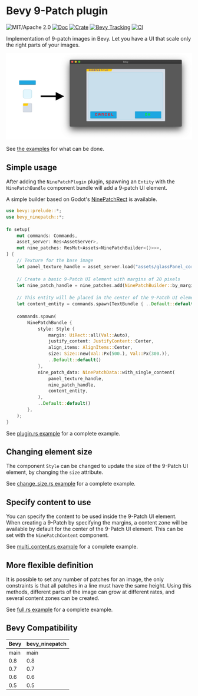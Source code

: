 # Bevy 9-Patch plugin

![MIT/Apache 2.0](https://img.shields.io/badge/license-MIT%2FApache-blue.svg)
[![Doc](https://docs.rs/bevy_ninepatch/badge.svg)](https://docs.rs/bevy_ninepatch)
[![Crate](https://img.shields.io/crates/v/bevy_ninepatch.svg)](https://crates.io/crates/bevy_ninepatch)
[![Bevy Tracking](https://img.shields.io/badge/Bevy%20tracking-main-lightblue)](https://github.com/bevyengine/bevy/blob/main/docs/plugins_guidelines.md#main-branch-tracking)
[![CI](https://github.com/vleue/bevy_ninepatch/actions/workflows/ci.yaml/badge.svg)](https://github.com/vleue/bevy_ninepatch/actions/workflows/ci.yaml)

Implementation of 9-patch images in Bevy. Let you have a UI that scale only the right parts of your images.

![9 patch example](./result.png)

See [the examples](https://github.com/vleue/bevy_ninepatch/tree/main/examples) for what can be done.

## Simple usage

After adding the `NinePatchPlugin` plugin, spawning an `Entity` with the `NinePatchBundle` component bundle will add a 9-patch UI element.

A simple builder based on Godot's [NinePatchRect](https://docs.godotengine.org/en/3.2/classes/class_ninepatchrect.html) is available.

```rust
use bevy::prelude::*;
use bevy_ninepatch::*;

fn setup(
    mut commands: Commands,
    asset_server: Res<AssetServer>,
    mut nine_patches: ResMut<Assets<NinePatchBuilder<()>>>,
) {
    // Texture for the base image
    let panel_texture_handle = asset_server.load("assets/glassPanel_corners.png");

    // Create a basic 9-Patch UI element with margins of 20 pixels
    let nine_patch_handle = nine_patches.add(NinePatchBuilder::by_margins(20, 20, 20, 20));

    // This entity will be placed in the center of the 9-Patch UI element
    let content_entity = commands.spawn(TextBundle { ..Default::default() }).id();

    commands.spawn(
        NinePatchBundle {
            style: Style {
                margin: UiRect::all(Val::Auto),
                justify_content: JustifyContent::Center,
                align_items: AlignItems::Center,
                size: Size::new(Val::Px(500.), Val::Px(300.)),
                ..Default::default()
            },
            nine_patch_data: NinePatchData::with_single_content(
                panel_texture_handle,
                nine_patch_handle,
                content_entity,
            ),
            ..Default::default()
        },
    );
}
```

See [plugin.rs example](https://github.com/vleue/bevy_ninepatch/blob/main/examples/plugin.rs) for a complete example.

## Changing element size

The component `Style` can be changed to update the size of the 9-Patch UI element, by changing the `size` attribute.

See [change_size.rs example](https://github.com/vleue/bevy_ninepatch/blob/main/examples/change_size.rs) for a complete example.

## Specify content to use

You can specify the content to be used inside the 9-Patch UI element. When creating a 9-Patch by specifying the margins, a content zone will be available by default for the center of the 9-Patch UI element. This can be set with the `NinePatchContent` component.

See [multi_content.rs example](https://github.com/vleue/bevy_ninepatch/blob/main/examples/content.rs) for a complete example.

## More flexible definition

It is possible to set any number of patches for an image, the only constraints is that all patches in a line must have the same height. Using this methods, different parts of the image can grow at different rates, and several content zones can be created.

See [full.rs example](https://github.com/vleue/bevy_ninepatch/blob/main/examples/full.rs) for a complete example.

## Bevy Compatibility

|Bevy|bevy_ninepatch|
|---|---|
|main|main|
|0.8|0.8|
|0.7|0.7|
|0.6|0.6|
|0.5|0.5|
